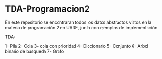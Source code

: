 # TDA-Programacion2
En este repositorio se encontraran todos los datos abstractos vistos en la materia de programación 2 en UADE, junto con ejemplos de implementación

TDA:

1- Pila
2- Cola
3- cola con prioridad
4- Diccionario
5- Conjunto
6- Arbol binario de busqueda
7- Grafo
